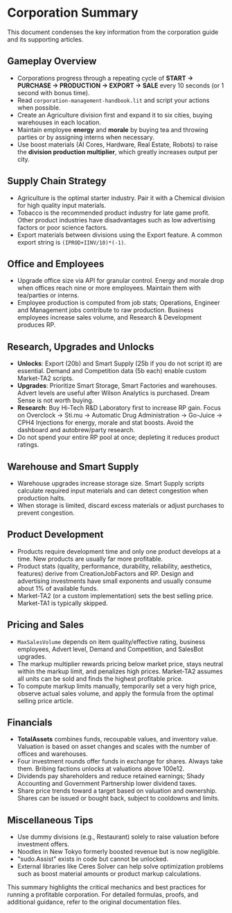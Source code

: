 # Corporation Summary

This document condenses the key information from the corporation guide and its supporting articles.

## Gameplay Overview

- Corporations progress through a repeating cycle of **START → PURCHASE → PRODUCTION → EXPORT → SALE** every 10 seconds (or 1 second with bonus time).
- Read `corporation-management-handbook.lit` and script your actions when possible.
- Create an Agriculture division first and expand it to six cities, buying warehouses in each location.
- Maintain employee **energy** and **morale** by buying tea and throwing parties or by assigning interns when necessary.
- Use boost materials (AI Cores, Hardware, Real Estate, Robots) to raise the **division production multiplier**, which greatly increases output per city.

## Supply Chain Strategy

- Agriculture is the optimal starter industry. Pair it with a Chemical division for high quality input materials.
- Tobacco is the recommended product industry for late game profit. Other product industries have disadvantages such as low advertising factors or poor science factors.
- Export materials between divisions using the Export feature. A common export string is `(IPROD+IINV/10)*(-1)`.

## Office and Employees

- Upgrade office size via API for granular control. Energy and morale drop when offices reach nine or more employees. Maintain them with tea/parties or interns.
- Employee production is computed from job stats; Operations, Engineer and Management jobs contribute to raw production. Business employees increase sales volume, and Research & Development produces RP.

## Research, Upgrades and Unlocks

- **Unlocks**: Export (20b) and Smart Supply (25b if you do not script it) are essential. Demand and Competition data (5b each) enable custom Market‑TA2 scripts.
- **Upgrades**: Prioritize Smart Storage, Smart Factories and warehouses. Advert levels are useful after Wilson Analytics is purchased. Dream Sense is not worth buying.
- **Research**: Buy Hi-Tech R&D Laboratory first to increase RP gain. Focus on Overclock → Sti.mu → Automatic Drug Administration → Go-Juice → CPH4 Injections for energy, morale and stat boosts. Avoid the dashboard and autobrew/party research.
- Do not spend your entire RP pool at once; depleting it reduces product ratings.

## Warehouse and Smart Supply

- Warehouse upgrades increase storage size. Smart Supply scripts calculate required input materials and can detect congestion when production halts.
- When storage is limited, discard excess materials or adjust purchases to prevent congestion.

## Product Development

- Products require development time and only one product develops at a time. New products are usually far more profitable.
- Product stats (quality, performance, durability, reliability, aesthetics, features) derive from CreationJobFactors and RP. Design and advertising investments have small exponents and usually consume about 1% of available funds.
- Market‑TA2 (or a custom implementation) sets the best selling price. Market‑TA1 is typically skipped.

## Pricing and Sales

- `MaxSalesVolume` depends on item quality/effective rating, business employees, Advert level, Demand and Competition, and SalesBot upgrades.
- The markup multiplier rewards pricing below market price, stays neutral within the markup limit, and penalizes high prices. Market‑TA2 assumes all units can be sold and finds the highest profitable price.
- To compute markup limits manually, temporarily set a very high price, observe actual sales volume, and apply the formula from the optimal selling price article.

## Financials

- **TotalAssets** combines funds, recoupable values, and inventory value. Valuation is based on asset changes and scales with the number of offices and warehouses.
- Four investment rounds offer funds in exchange for shares. Always take them. Bribing factions unlocks at valuations above 100e12.
- Dividends pay shareholders and reduce retained earnings; Shady Accounting and Government Partnership lower dividend taxes.
- Share price trends toward a target based on valuation and ownership. Shares can be issued or bought back, subject to cooldowns and limits.

## Miscellaneous Tips

- Use dummy divisions (e.g., Restaurant) solely to raise valuation before investment offers.
- Noodles in New Tokyo formerly boosted revenue but is now negligible.
- "sudo.Assist" exists in code but cannot be unlocked.
- External libraries like Ceres Solver can help solve optimization problems such as boost material amounts or product markup calculations.

This summary highlights the critical mechanics and best practices for running a profitable corporation. For detailed formulas, proofs, and additional guidance, refer to the original documentation files.
